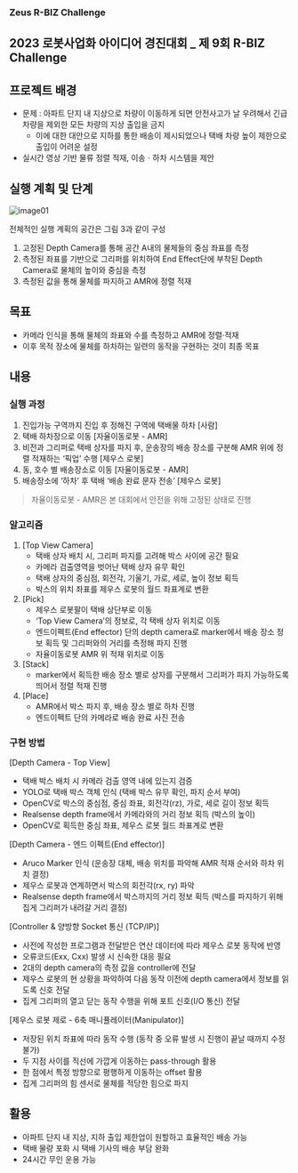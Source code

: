 ### Zeus R-BIZ Challenge

## 2023 로봇사업화 아이디어 경진대회 _ 제 9회 R-BIZ Challenge 

## 프로젝트 배경

- 문제 : 아파트 단지 내 지상으로 차량이 이동하게 되면 안전사고가 날 우려해서 긴급 차량을 제외한 모든 차량의 지상 출입을 금지
    - 이에 대한 대안으로 지하를 통한 배송이 제시되었으나 택배 차량 높이 제한으로 출입이 어려운 설정
- 실시간 영상 기반 물류 정렬 적재, 이송ㆍ하차 시스템을 제안

## 실행 계획 및 단계

![image01](https://github.com/user-attachments/assets/5e01b774-33ae-49a3-a3ae-7d85da639e19)

전체적인 실행 계획의 공간은 그림 3과 같이 구성

1. 고정된 Depth Camera를 통해 공간 A내의 물체들의 중심 좌표를 측정
2. 측정된 좌표를 기반으로 그리퍼를 위치하여 End Effect단에 부착된  Depth Camera로 물체의 높이와 중심을 측정
3. 측정된 값을 통해 물체를 파지하고 AMR에 정렬 적재

## 목표

- 카메라 인식을 통해 물체의 좌표와 수를 측정하고 AMR에 정렬·적재
- 이후 목적 장소에 물체를 하차하는 일련의 동작을 구현하는 것이 최종 목표

## 내용

### 실행 과정

1. 진입가능 구역까지 진입 후 정해진 구역에 택배물 하차 [사람]
2. 택배 하차장으로 이동 [자율이동로봇 - AMR]
3. 비전과 그리퍼로 택배 상자를 파지 후, 운송장의 배송 장소를 구분해 AMR 위에 정렬 적재하는 ‘픽업’ 수행 [제우스 로봇]
4. 동, 호수 별 배송장소로 이동 [자율이동로봇 - AMR]
5. 배송장소에 ‘하차’ 후 택배 ‘배송 완료 문자 전송’ [제우스 로봇]

> 자율이동로봇 - AMR은 본 대회에서 안전을 위해 고정된 상태로 진행
> 

### 알고리즘

1. [Top View Camera]
    - 택배 상자 배치 시, 그리퍼 파지를 고려해 박스 사이에 공간 필요
    - 카메라 검출영역을 벗어난 택배 상자 유무 확인
    - 택배 상자의 중심점, 회전각, 기울기, 가로, 세로, 높이 정보 획득
    - 박스의 위치 좌표를 제우스 로봇의 월드 좌표계로 변환
2. [Pick]
    - 제우스 로봇팔이 택배 상단부로 이동
    - ‘Top View Camera’의 정보로, 각 택배 상자 위치로 이동
    - 엔드이펙트(End effector) 단의 depth camera로 marker에서 배송 장소 정보 획득 및 그리퍼와의 거리를 측정해 파지 진행
    - 자율이동로봇 AMR 위 적재 위치로 이동
3. [Stack]
    - marker에서 획득한 배송 장소 별로 상자를 구분해서 그리퍼가 파지 가능하도록 띄어서 정렬 적재 진행
4. [Place]
    - AMR에서 박스 파지 후, 배송 장소 별로 하차 진행
    - 엔드이펙트 단의 카메라로 배송 완료 사진 전송

### 구현 방법

[Depth Camera - Top View]

- 택배 박스 배치 시 카메라 검출 영역 내에 있는지 검증
- YOLO로 택배 박스 객체 인식 (택배 박스 유무 확인, 파지 순서 부여)
- OpenCV로 박스의 중심점, 중심 좌표,  회전각(rz), 가로, 세로 길이 정보 획득
- Realsense depth frame에서 카메라와의 거리 정보 획득 (박스의 높이)
- OpenCV로 획득한 중심 좌표, 제우스 로봇 월드 좌표계로 변환

[Depth Camera - 엔드 이펙트(End effector)]

- Aruco Marker 인식 (운송장 대체, 배송 위치를 파악해 AMR 적재 순서와 하차 위치 결정)
- 제우스 로봇과 연계하면서 박스의 회전각(rx, ry) 파악
- Realsense depth frame에서 박스까지의 거리 정보 획득
(박스를 파지하기 위해 집게 그리퍼가 내려갈 거리 결정)

[Controller & 양방향 Socket 통신 (TCP/IP)]

- 사전에 작성한 프로그램과 전달받은 연산 데이터에 따라 제우스 로봇 동작에 반영
- 오류코드(Exx, Cxx) 발생 시 신속한 대응 필요
- 2대의 depth camera의 측정 값을 controller에 전달
- 제우스 로봇의 현 상황을 파악하여 다음 동작 이전에 depth camera에서 정보를 읽도록 신호 전달
- 집게 그리퍼의 열고 닫는 동작 수행을 위해 포트 신호(I/O 통신) 전달

[제우스 로봇 제로 - 6축 매니퓰레이터(Manipulator)]

- 저장된 위치 좌표에 따라 동작 수행 (동작 중 오류 발생 시 진행이 끝날 때까지 수정 불가)
- 두 지점 사이를 직선에 가깝게 이동하는 pass-through 활용
- 한 점에서 특정 방향으로 평행하게 이동하는 offset 활용
- 집게 그리퍼의 힘 센서로 물체를 적당한 힘으로 파지

## 활용

- 아파트 단지 내 지상, 지하 출입 제한업이 원할하고 효율적인 배송 가능
- 택배 물량 포화 시 택배 기사의 배송 부담 완화
- 24시간 무인 운용 가능
